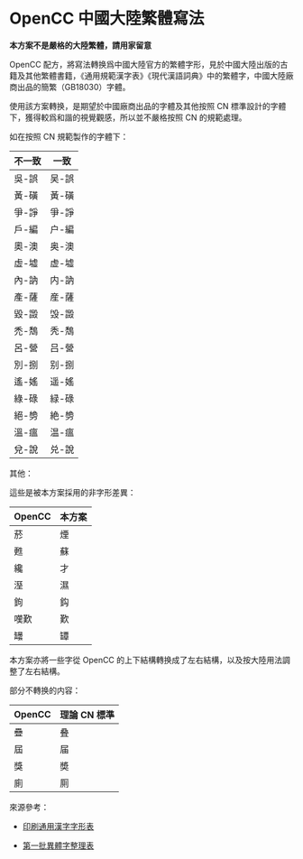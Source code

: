 # OpenCC 中國大陸繁體寫法

**本方案不是嚴格的大陸繁體，請用家留意**

OpenCC 配方，將寫法轉换爲中國大陸官方的繁體字形，見於中國大陸出版的古籍及其他繁體書籍，《通用規範漢字表》《現代漢語詞典》中的繁體字，中國大陸廠商出品的簡繁（GB18030）字體。

使用該方案轉换，是期望於中國廠商出品的字體及其他按照 CN 標準設計的字體下，獲得較爲和諧的視覺觀感，所以並不嚴格按照 CN 的規範處理。

如在按照 CN 規範製作的字體下：

| 不一致 | 一致  |
| ------ | ----- |
| 吳-誤  | 吴-誤 |
| 黃-磺  | 黃-磺 |
| 爭-諍  | 爭-諍 |
| 戶-編  | 户-編 |
| 奧-澳  | 奥-澳 |
| 虛-墟  | 虚-墟 |
| 內-訥  | 内-訥 |
| 產-薩  | 産-薩 |
| 毀-譭  | 毁-譭 |
| 禿-鵚  | 秃-鵚 |
| 呂-營  | 吕-營 |
| 別-捌  | 别-捌 |
| 遙-媱  | 遥-媱 |
| 綠-碌  | 緑-碌 |
| 絕-㔃  | 絶-㔃 |
| 溫-瘟  | 温-瘟 |
| 兌-說  | 兑-說 |

其他：

這些是被本方案採用的非字形差異：

| OpenCC | 本方案 |
| ------ | ------ |
| 菸     | 煙     |
| 甦     | 蘇     |
| 纔     | 才     |
| 溼     | 濕     |
| 鉤     | 鈎     |
| 嘆歎   | 歎     |
| 罎     | 罈     |

本方案亦將一些字從 OpenCC 的上下結構轉换成了左右結構，以及按大陸用法調整了左右結構。

部分不轉换的内容：

| OpenCC | 理論 CN 標準 |
| ------ | ------------ |
| 疊     | 叠           |
| 屆     | 届           |
| 獎     | 奬           |
| 廁     | 厠           |

來源參考：

- [印刷通用漢字字形表](https://zh.wikipedia.org/zh-tw/%E5%8D%B0%E5%88%B7%E9%80%9A%E7%94%A8%E6%B1%89%E5%AD%97%E5%AD%97%E5%BD%A2%E8%A1%A8)

- [第一批異體字整理表](https://zh.wikipedia.org/zh-tw/%E7%AC%AC%E4%B8%80%E6%89%B9%E5%BC%82%E4%BD%93%E5%AD%97%E6%95%B4%E7%90%86%E8%A1%A8)
